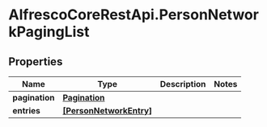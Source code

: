 # AlfrescoCoreRestApi.PersonNetworkPagingList

## Properties
Name | Type | Description | Notes
------------ | ------------- | ------------- | -------------
**pagination** | [**Pagination**](Pagination.md) |  | 
**entries** | [**[PersonNetworkEntry]**](PersonNetworkEntry.md) |  | 


